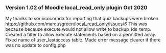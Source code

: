 ### Version 1.02 of  Moodle local_read_only plugin Oct 2020
My thanks to sorincocorada  for reporting that quiz backups were broken.
https://github.com/marcusgreen/local_read_only/issues/6
This was because because execute would not allow write to
backup_ids_temp. Created a filter to allow execute statements based
on a permitted array. Fixed name of user_lastaccess table. Made
error message clearer if there was no update to config.php
